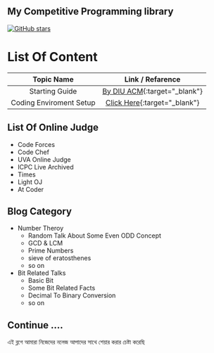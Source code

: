 

## My Competitive Programming library
[![GitHub stars](https://img.shields.io/github/stars/anikakash/Sports-Programming.svg?style=social&label=Stars)](https://github.com/anikakash/Sports-Programming)

# List Of Content

| Topic Name              | Link / Refarence                                                                              |
| :---------------------: | :-------------------------------------------------------------------------------------------: |
| Starting Guide          | [By DIU ACM](http://acm.daffodilvarsity.edu.bd/about/){:target="\_blank"}                     |
| Coding Enviroment Setup | [Click Here](Blog/sublime.md){:target="\_blank"}                                              |



## List Of Online Judge
- Code Forces
- Code Chef
- UVA Online Judge
- ICPC Live Archived
- Times
- Light OJ
- At Coder

## Blog Category
- Number Theroy
  - Random Talk About Some Even ODD Concept
  - GCD & LCM
  - Prime Numbers
  - sieve of eratosthenes
  - so on
- Bit Related Talks
  - Basic Bit
  - Some Bit Related Facts
  - Decimal To Binary Conversion
  - so on
  

## Continue ....
এই ব্লগে আমারা নিজেদের নলেজ আপাদের সাথে শেয়ার করার চেষ্টা করেছি